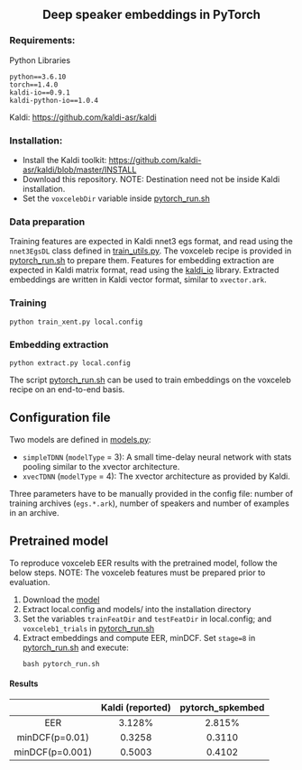 ## <div align="center">Deep speaker embeddings in PyTorch</div>

### Requirements:
Python Libraries
```
python==3.6.10
torch==1.4.0
kaldi-io==0.9.1
kaldi-python-io==1.0.4
```
Kaldi: https://github.com/kaldi-asr/kaldi

### Installation:
* Install the Kaldi toolkit: https://github.com/kaldi-asr/kaldi/blob/master/INSTALL
* Download this repository. NOTE: Destination need not be inside Kaldi installation.
* Set the `voxcelebDir` variable inside [pytorch_run.sh](pytorch_run.sh)

### Data preparation

Training features are expected in Kaldi nnet3 egs format, and read using the `nnet3EgsDL` class defined in [train_utils.py](train_utils.py). The voxceleb recipe is provided in [pytorch_run.sh](pytorch_run.sh) to prepare them. Features for embedding extraction are expected in Kaldi matrix format, read using the [kaldi_io](https://github.com/vesis84/kaldi-io-for-python) library. Extracted embeddings are written in Kaldi vector format, similar to `xvector.ark`. 

### Training
``` 
python train_xent.py local.config
```

### Embedding extraction
```
python extract.py local.config
```
The script [pytorch_run.sh](pytorch_run.sh) can be used to train embeddings on the voxceleb recipe on an end-to-end basis.

## Configuration file 

Two models are defined in [models.py](models.py): 
* `simpleTDNN` (`modelType` = 3): A small time-delay neural network with stats pooling similar to the xvector architecture.
* `xvecTDNN` (`modelType` = 4): The xvector architecture as provided by Kaldi.

Three parameters have to be manually provided in the config file: number of training archives (`egs.*.ark`), number of speakers and number of examples in an archive.

## Pretrained model

To reproduce voxceleb EER results with the pretrained model, follow the below steps. 
NOTE: The voxceleb features must be prepared prior to evaluation.

1) Download the [model](https://drive.google.com/file/d/1zVcaRbQMXkJ6gM7Pt53ecYa1gU3deVDp/view?usp=sharing)
2) Extract local.config and models/ into the installation directory
3) Set the variables `trainFeatDir` and `testFeatDir` in local.config; and `voxceleb1_trials` in [pytorch_run.sh](pytorch_run.sh)
4) Extract embeddings and compute EER, minDCF. Set `stage=8` in [pytorch_run.sh](pytorch_run.sh) and execute:
   ```
   bash pytorch_run.sh 
   ```


#### Results

|         | Kaldi (reported)      | pytorch_spkembed  |
| :-------------: |:-------------:|:-----:|
| EER      | 3.128% | 2.815% |
| minDCF(p=0.01)      | 0.3258      |   0.3110 |
| minDCF(p=0.001) | 0.5003      |    0.4102 |

